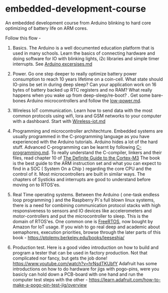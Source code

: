 # embedded-development-course
An embedded development course from Arduino blinking to hard core optimizing of battery life on ARM cores.

Follow this flow - 
1. Basics. The Arduino is a well documented education platform that is used in many schools. Learn the basics of connecting hardware and doing software for IO with blinking lights, i2c libraries and simple timer interrupts. See [Arduino excersises.md](Arduino-excersises.md)

2. Power. Go one step deeper to really optimize battery power consumption to reach 10 years lifetime on a coin-cell. What state should IO-pins be set in during deep sleep? Can your application work on 16 bytes of battery backed up RTC registers and no RAM? What really happens when you wake up from deep-sleep/re-boot?
. Get some bare-bones Arduino microcontrollers and follow the [low-power.md](low-power.md).

3. Wireless IoT communication. Learn how to send data with the most common protocols using wifi, lora and GSM networks to your computer with a dashboard. Start with [Wireless-iot.md](Wireless-iot.md) 

4. Programming and microcontroller architechture. 
Embedded systems are usually programmed in the C-programming language as you have experienced with the Arduino tutorials. Arduino hides a lot of the hard stuff.
Advanced C-programming can be learnt by following [C-programming.md](C-programming.md).
To really understand the C-compiler, linkers and their files, read chapter 10 of [The Definite Guide to the Cortex-M3]( https://www.eecs.umich.edu/courses/eecs373/labs/refs/M3%20Guide.pdf) The book is the best guide to the ARM instruction set and what you can expect to find in a SOC ( System On a Chip ) regarding the core CPU and the control of it. Most microcontrollers are built in similar ways. The chapters of Systicks and interrupts are good to understand before moving on to RTOS'es. 

5. Real Time operating systems. Between the Arduino ( one-task endless loop programming ) and the Raspberry Pi´s full blown linux systems, there is a need for combining communication protocol stacks with high responsiveness to sensors and IO devices like accelerometers and motor-controllers and put the microcontroller to sleep. This is the domain of RTOS'es. One common one is [FreeRTOS](https://aws.amazon.com/freertos/), now bought by Amazon for IoT usage.  If you wish to go real deep and academic about semaphores, execution priorities, browse through the later parts of this book - https://ptolemy.berkeley.edu/books/leeseshia/

6. Production test.
Here is a good video introduction on how to build and program a tester that can be used in factory production. Not that complicated nor fancy, but gets the job done! https://www.youtube.com/watch?v=hrNsdTKUbfY Adafruit has some introductions on how to do hardware for jigs with pogo-pins, were you basicly can hold down a PCB-board with one hand and run the computer test steps with the other - https://learn.adafruit.com/how-to-make-a-pogo-pin-test-jig/overview

